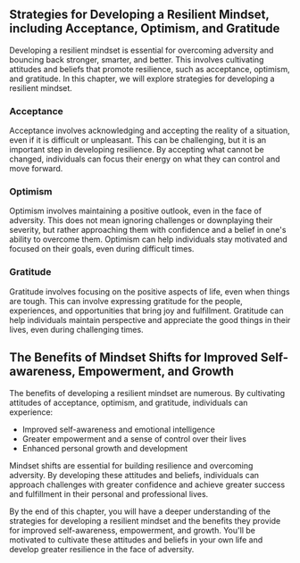 
Strategies for Developing a Resilient Mindset, including Acceptance, Optimism, and Gratitude
--------------------------------------------------------------------------------------------

Developing a resilient mindset is essential for overcoming adversity and bouncing back stronger, smarter, and better. This involves cultivating attitudes and beliefs that promote resilience, such as acceptance, optimism, and gratitude. In this chapter, we will explore strategies for developing a resilient mindset.

### Acceptance

Acceptance involves acknowledging and accepting the reality of a situation, even if it is difficult or unpleasant. This can be challenging, but it is an important step in developing resilience. By accepting what cannot be changed, individuals can focus their energy on what they can control and move forward.

### Optimism

Optimism involves maintaining a positive outlook, even in the face of adversity. This does not mean ignoring challenges or downplaying their severity, but rather approaching them with confidence and a belief in one's ability to overcome them. Optimism can help individuals stay motivated and focused on their goals, even during difficult times.

### Gratitude

Gratitude involves focusing on the positive aspects of life, even when things are tough. This can involve expressing gratitude for the people, experiences, and opportunities that bring joy and fulfillment. Gratitude can help individuals maintain perspective and appreciate the good things in their lives, even during challenging times.

The Benefits of Mindset Shifts for Improved Self-awareness, Empowerment, and Growth
-----------------------------------------------------------------------------------

The benefits of developing a resilient mindset are numerous. By cultivating attitudes of acceptance, optimism, and gratitude, individuals can experience:

* Improved self-awareness and emotional intelligence
* Greater empowerment and a sense of control over their lives
* Enhanced personal growth and development

Mindset shifts are essential for building resilience and overcoming adversity. By developing these attitudes and beliefs, individuals can approach challenges with greater confidence and achieve greater success and fulfillment in their personal and professional lives.

By the end of this chapter, you will have a deeper understanding of the strategies for developing a resilient mindset and the benefits they provide for improved self-awareness, empowerment, and growth. You'll be motivated to cultivate these attitudes and beliefs in your own life and develop greater resilience in the face of adversity.
